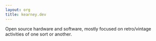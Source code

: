 ```yaml
---
layout: org
title: kearney.dev
---
```

Open source hardware and software, mostly focused on retro/vintage activities of one sort or another.
